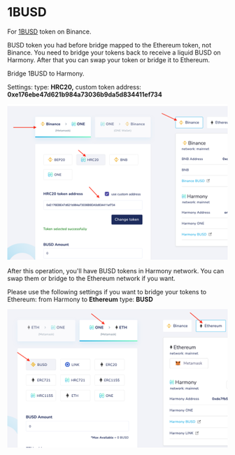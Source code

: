 # 1BUSD

For [1BUSD](https://bscscan.com/token/0x5b48e05cb36d509b573990e97124cf1e90f2f36f) token on Binance.

BUSD token you had before bridge mapped to the Ethereum token, not Binance. 
You need to bridge your tokens back to receive a liquid BUSD on Harmony. After that you can swap your token or bridge it to Ethereum. 

Bridge 1BUSD to Harmony.

Settings:
type: **HRC20,** custom token address: **0xe176ebe47d621b984a73036b9da5d834411ef734**

![1BUSD.png](../../../.gitbook/assets/1BUSD.png)

After this operation, you'll have BUSD tokens in Harmony network. You can swap them or bridge to the Ethereum network if you want. 

Please use the following settings if you want to bridge your tokens to Ethereum:
from Harmony to **Ethereum**
type: **BUSD**

![BUSD.png](../../../.gitbook/assets/BUSD.png)